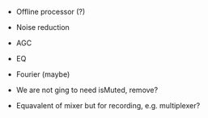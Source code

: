 
- Offline processor (?)
- Noise reduction
- AGC
- EQ
- Fourier (maybe)

- We are not ging to need isMuted, remove?
- Equavalent of mixer but for recording, e.g. multiplexer?
